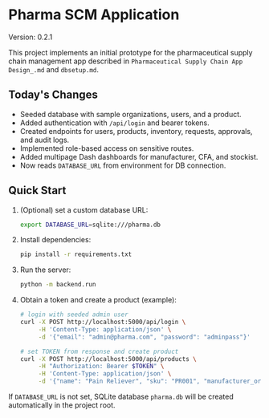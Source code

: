 
# Pharma SCM Application

Version: 0.2.1

This project implements an initial prototype for the pharmaceutical supply chain management app described in `Pharmaceutical Supply Chain App Design_.md` and `dbsetup.md`.

## Today's Changes

- Seeded database with sample organizations, users, and a product.
- Added authentication with `/api/login` and bearer tokens.
- Created endpoints for users, products, inventory, requests, approvals, and audit logs.
- Implemented role-based access on sensitive routes.
- Added multipage Dash dashboards for manufacturer, CFA, and stockist.
- Now reads `DATABASE_URL` from environment for DB connection.

## Quick Start

1. (Optional) set a custom database URL:

   ```bash
   export DATABASE_URL=sqlite:///pharma.db
   ```

2. Install dependencies:

   ```bash
   pip install -r requirements.txt
   ```

3. Run the server:

   ```bash
   python -m backend.run
   ```

4. Obtain a token and create a product (example):

   ```bash
   # login with seeded admin user
   curl -X POST http://localhost:5000/api/login \
        -H 'Content-Type: application/json' \
        -d '{"email": "admin@pharma.com", "password": "adminpass"}'

   # set TOKEN from response and create product
   curl -X POST http://localhost:5000/api/products \
        -H "Authorization: Bearer $TOKEN" \
        -H 'Content-Type: application/json' \
        -d '{"name": "Pain Reliever", "sku": "PR001", "manufacturer_org_id": "MANUF1"}'
   ```

If `DATABASE_URL` is not set, SQLite database `pharma.db` will be created automatically in the project root.
